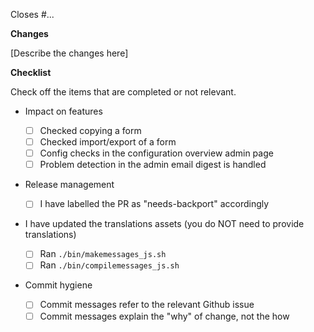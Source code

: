 Closes #...

**Changes**

[Describe the changes here]

**Checklist**

Check off the items that are completed or not relevant.

- Impact on features

  - [ ] Checked copying a form
  - [ ] Checked import/export of a form
  - [ ] Config checks in the configuration overview admin page
  - [ ] Problem detection in the admin email digest is handled

- Release management

  - [ ] I have labelled the PR as "needs-backport" accordingly

- I have updated the translations assets (you do NOT need to provide translations)

  - [ ] Ran `./bin/makemessages_js.sh`
  - [ ] Ran `./bin/compilemessages_js.sh`

- Commit hygiene

  - [ ] Commit messages refer to the relevant Github issue
  - [ ] Commit messages explain the "why" of change, not the how
